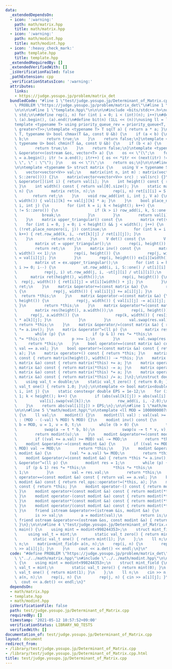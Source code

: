 ```yaml
---
data:
  _extendedDependsOn:
  - icon: ':warning:'
    path: math/matrix.hpp
    title: math/matrix.hpp
  - icon: ':warning:'
    path: math/modint.hpp
    title: math/modint.hpp
  - icon: ':heavy_check_mark:'
    path: template.hpp
    title: template.hpp
  _extendedRequiredBy: []
  _extendedVerifiedWith: []
  _isVerificationFailed: false
  _pathExtension: cpp
  _verificationStatusIcon: ':warning:'
  attributes:
    links:
    - https://judge.yosupo.jp/problem/matrix_det
  bundledCode: "#line 1 \"test/judge.yosupo.jp/Determinant_of_Matrix.cpp\"\n#define\
    \ PROBLEM \"https://judge.yosupo.jp/problem/matrix_det\"\n#line 1 \"math/matrix.hpp\"\
    \n\n\n\n#line 1 \"template.hpp\"\n\n\n\n#include <bits/stdc++.h>\nusing namespace\
    \ std;\n\n#define rep(i, n) for (int i = 0; i < (int)(n); i++)\n#define all(a)\
    \ (a).begin(), (a).end()\n#define bit(n) (1LL << (n))\nusing ll = long long;\n\
    template <typename T> using priority_queue_rev = priority_queue<T, vector<T>,\
    \ greater<T>>;\ntemplate <typename T> T sq(T a) { return a * a; }\ntemplate <typename\
    \ T, typename U> bool chmax(T &a, const U &b) {\n    if (a < b) {\n        a =\
    \ b;\n        return true;\n    }\n    return false;\n}\ntemplate <typename T,\
    \ typename U> bool chmin(T &a, const U &b) {\n    if (b < a) {\n        a = b;\n\
    \        return true;\n    }\n    return false;\n}\ntemplate <typename T> ostream\
    \ &operator<<(ostream &os, vector<T> a) {\n    os << \"(\";\n    for (auto itr\
    \ = a.begin(); itr != a.end(); itr++) { os << *itr << (next(itr) != a.end() ?\
    \ \", \" : \"\"); }\n    os << \")\";\n    return os;\n}\n\n\n#line 5 \"math/matrix.hpp\"\
    \n\ntemplate <typename S> struct matrix {\n    using V = typename S::val_t;\n\
    \    vector<vector<V>> val;\n    matrix(int n, int m) : matrix(vector(n, vector(m,\
    \ S::zero()))) {}\n    matrix(vector<vector<V>> src) : val(src) {}\n    vector<V>\
    \ &operator[](int i) { return val[i]; }\n    int height() const { return val.size();\
    \ }\n    int width() const { return val[0].size(); }\n    static matrix id(int\
    \ n) {\n        matrix ret(n, n);\n        rep(i, n) ret[i][i] = S::one();\n \
    \       return ret;\n    }\n    void row_add(int i, int j, V a) {\n        rep(k,\
    \ width()) { val[i][k] += val[j][k] * a; }\n    }\n    bool place_nonzero(int\
    \ i, int j) {\n        for (int k = i; k < height(); k++) {\n            if (val[k][j]\
    \ != S::zero()) {\n                if (k > i) row_add(i, k, S::one());\n     \
    \           break;\n            }\n        }\n        return val[i][j] != S::zero();\n\
    \    }\n    matrix upper_triangular() const {\n        matrix ret(val);\n    \
    \    for (int i = 0, j = 0; i < height() && j < width(); j++) {\n            if\
    \ (!ret.place_nonzero(i, j)) continue;\n            for (int k = i + 1; k < height();\
    \ k++) { ret.row_add(k, i, -ret[k][j] / ret[i][j]); }\n            i++;\n    \
    \    }\n        return ret;\n    }\n    V det() const {\n        V ret = S::one();\n\
    \        matrix ut = upper_triangular();\n        rep(i, height()) ret *= ut[i][i];\n\
    \        return ret;\n    }\n    matrix inv() const {\n        matrix ex(height(),\
    \ width() << 1);\n        rep(i, height()) {\n            rep(j, width()) { ex[i][j]\
    \ = val[i][j]; }\n        }\n        rep(i, height()) ex[i][width() + i] = S::one();\n\
    \        matrix ut = ex.upper_triangular();\n        for (int i = height() - 1;\
    \ i >= 0; i--) {\n            ut.row_add(i, i, S::one() / ut[i][i] - S::one());\n\
    \            rep(j, i) ut.row_add(j, i, -ut[j][i] / ut[i][i]);\n        }\n  \
    \      matrix ret(height(), width());\n        rep(i, height()) {\n          \
    \  rep(j, width()) { ret[i][j] = ut[i][width() + j]; }\n        }\n        return\
    \ ret;\n    }\n    matrix &operator+=(const matrix &a) {\n        rep(i, height())\
    \ {\n            rep(j, width()) { val[i][j] += a[i][j]; }\n        }\n      \
    \  return *this;\n    }\n    matrix &operator-=(const matrix &a) {\n        rep(i,\
    \ height()) {\n            rep(j, width()) { val[i][j] -= a[i][j]; }\n       \
    \ }\n        return *this;\n    }\n    matrix &operator*=(const matrix &a) {\n\
    \        matrix res(height(), a.width());\n        rep(i, height()) {\n      \
    \      rep(j, a.width()) {\n                rep(k, width()) { res[i][j] += val[i][k]\
    \ * a[k][j]; }\n            }\n        }\n        val.swap(res.val);\n       \
    \ return *this;\n    }\n    matrix &operator/=(const matrix &a) { return *this\
    \ *= a.inv(); }\n    matrix &operator^=(ll p) {\n        matrix res = matrix::id(height());\n\
    \        while (p) {\n            if (p & 1) res *= *this;\n            *this\
    \ *= *this;\n            p >>= 1;\n        }\n        val.swap(res.val);\n   \
    \     return *this;\n    }\n    bool operator==(const matrix &a) const { return\
    \ val == a.val; }\n    bool operator!=(const matrix &a) const { return rel_ops::operator!=(*this,\
    \ a); }\n    matrix operator+() const { return *this; }\n    matrix operator-()\
    \ const { return matrix(height(), width()) -= *this; }\n    matrix operator+(const\
    \ matrix &a) const { return matrix(*this) += a; }\n    matrix operator-(const\
    \ matrix &a) const { return matrix(*this) -= a; }\n    matrix operator*(const\
    \ matrix &a) const { return matrix(*this) *= a; }\n    matrix operator/(const\
    \ matrix &a) const { return matrix(*this) /= a; }\n};\n\nstruct double_field {\n\
    \    using val_t = double;\n    static val_t zero() { return 0.0; }\n    static\
    \ val_t one() { return 1.0; }\n};\n\ntemplate <> bool matrix<double_field>::place_nonzero(int\
    \ i, int j) {\n    static constexpr double EPS = 1e-12;\n    for (int k = i +\
    \ 1; k < height(); k++) {\n        if (abs(val[k][j]) > abs(val[i][j])) {\n  \
    \          val[i].swap(val[k]);\n            row_add(i, i, -2.0);\n        }\n\
    \    }\n    return abs(val[i][j]) > EPS;\n};\n\n\n#line 1 \"math/modint.hpp\"\n\
    \n\n\n#line 5 \"math/modint.hpp\"\n\ntemplate <ll MOD = 1000000007> struct modint\
    \ {\n    ll val;\n    modint() {}\n    modint(ll val) : val(val >= 0 ? val % MOD\
    \ : (MOD - (-val) % MOD) % MOD) {}\n    modint inv() const {\n        ll a = val,\
    \ b = MOD, u = 1, v = 0, t;\n        while (b > 0) {\n            t = a / b;\n\
    \            swap(a -= t * b, b);\n            swap(u -= t * v, v);\n        }\n\
    \        return modint(u);\n    }\n    modint &operator+=(const modint &a) {\n\
    \        if ((val += a.val) >= MOD) val -= MOD;\n        return *this;\n    }\n\
    \    modint &operator-=(const modint &a) {\n        if ((val += MOD - a.val) >=\
    \ MOD) val -= MOD;\n        return *this;\n    }\n    modint &operator*=(const\
    \ modint &a) {\n        (val *= a.val) %= MOD;\n        return *this;\n    }\n\
    \    modint &operator/=(const modint &a) { return *this *= a.inv(); }\n    modint\
    \ &operator^=(ll p) {\n        modint res = 1;\n        while (p) {\n        \
    \    if (p & 1) res *= *this;\n            *this *= *this;\n            p >>=\
    \ 1;\n        }\n        val = res.val;\n        return *this;\n    }\n    bool\
    \ operator==(const modint &a) const { return val == a.val; }\n    bool operator!=(const\
    \ modint &a) const { return rel_ops::operator!=(*this, a); }\n    modint operator+()\
    \ const { return *this; }\n    modint operator-() const { return modint(-val);\
    \ }\n    modint operator+(const modint &a) const { return modint(*this) += a;\
    \ }\n    modint operator-(const modint &a) const { return modint(*this) -= a;\
    \ }\n    modint operator*(const modint &a) const { return modint(*this) *= a;\
    \ }\n    modint operator/(const modint &a) const { return modint(*this) /= a;\
    \ }\n    friend istream &operator>>(istream &is, modint &a) {\n        ll val;\n\
    \        is >> val;\n        a = modint(val);\n        return is;\n    }\n   \
    \ friend ostream &operator<<(ostream &os, const modint &a) { return os << a.val;\
    \ }\n};\n\n\n#line 4 \"test/judge.yosupo.jp/Determinant_of_Matrix.cpp\"\n\nint\
    \ main() {\n    using mint = modint<998244353>;\n    struct mint_field {\n   \
    \     using val_t = mint;\n        static val_t zero() { return mint(0); }\n \
    \       static val_t one() { return mint(1); }\n    };\n    ll n;\n    cin >>\
    \ n;\n    matrix<mint_field> a(n, n);\n    rep(i, n) {\n        rep(j, n) { cin\
    \ >> a[i][j]; }\n    }\n    cout << a.det() << endl;\n}\n"
  code: "#define PROBLEM \"https://judge.yosupo.jp/problem/matrix_det\"\n#include\
    \ \"../../math/matrix.hpp\"\n#include \"../../math/modint.hpp\"\n\nint main()\
    \ {\n    using mint = modint<998244353>;\n    struct mint_field {\n        using\
    \ val_t = mint;\n        static val_t zero() { return mint(0); }\n        static\
    \ val_t one() { return mint(1); }\n    };\n    ll n;\n    cin >> n;\n    matrix<mint_field>\
    \ a(n, n);\n    rep(i, n) {\n        rep(j, n) { cin >> a[i][j]; }\n    }\n  \
    \  cout << a.det() << endl;\n}"
  dependsOn:
  - math/matrix.hpp
  - template.hpp
  - math/modint.hpp
  isVerificationFile: false
  path: test/judge.yosupo.jp/Determinant_of_Matrix.cpp
  requiredBy: []
  timestamp: '2021-05-12 10:57:52+09:00'
  verificationStatus: LIBRARY_NO_TESTS
  verifiedWith: []
documentation_of: test/judge.yosupo.jp/Determinant_of_Matrix.cpp
layout: document
redirect_from:
- /library/test/judge.yosupo.jp/Determinant_of_Matrix.cpp
- /library/test/judge.yosupo.jp/Determinant_of_Matrix.cpp.html
title: test/judge.yosupo.jp/Determinant_of_Matrix.cpp
---
```

